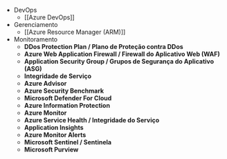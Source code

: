

* DevOps 
	* [[Azure DevOps]]
* Gerenciamento 
	* [[Azure Resource Manager (ARM)]]
* Monitoramento
	* **DDos Protection Plan / Plano de Proteção contra DDos**
	- **Azure Web Application Firewall / Firewall do Aplicativo Web (WAF)**
	- **Application Security Group / Grupos de Segurança do Aplicativo (ASG)**
	- **Integridade de Serviço**
	- **Azure Advisor**
	- **Azure Security Benchmark**
	- **Microsoft Defender For Cloud**
	- **Azure Information Protection**
	- **Azure Monitor**
	- **Azure Service Health / Integridade do Serviço**
	- **Application Insights**
	- **Azure Monitor Alerts**
	- **Microsoft Sentinel / Sentinela**
	- **Microsoft Purview**